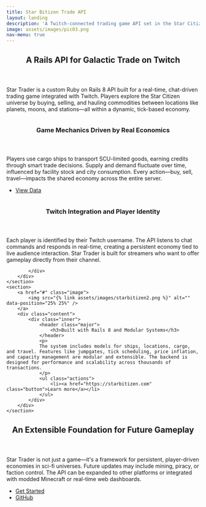 ```yaml
---
title: Star Bitizen Trade API
layout: landing
description: 'A Twitch-connected trading game API set in the Star Citizen universe. Players buy, sell, and transport commodities across planets and space stations using a Rails-powered tick-based economy.'
image: assets/images/pic03.png
nav-menu: true
---
```


<!-- Main -->
<div id="main">

<!-- One -->
<section id="one">
	<div class="inner">
		<header class="major">
			<h2>A Rails API for Galactic Trade on Twitch</h2>
		</header>
		<p>
Star Trader is a custom Ruby on Rails 8 API built for a real-time, chat-driven trading game integrated with Twitch. Players explore the Star Citizen universe by buying, selling, and hauling commodities between locations like planets, moons, and stations—all within a dynamic, tick-based economy.
		</p>
	</div>
</section>

<!-- Two -->
<section id="two" class="spotlights">
	<section>
		<a href="#" class="image">
			<img src="{% link assets/images/starbitizen1.png %}" alt="" data-position="center center" />
		</a>
		<div class="content">
			<div class="inner">
				<header class="major">
					<h3>Game Mechanics Driven by Real Economics</h3>
				</header>
				<p>
				Players use cargo ships to transport SCU-limited goods, earning credits through smart trade decisions. Supply and demand fluctuate over time, influenced by facility stock and city consumption. Every action—buy, sell, travel—impacts the shared economy across the entire server.
				</p>
				<ul class="actions">
					<li><a href="#" class="button">View Data</a></li>
				</ul>
			</div>
		</div>
	</section>
	<section>
		<a href="#" class="image">
			<img src="{% link assets/images/starbitizen3.png %}" alt="" data-position="top center" />
		</a>
		<div class="content">
			<div class="inner">
				<header class="major">
					<h3>Twitch Integration and Player Identity</h3>
				</header>
				<p>
				Each player is identified by their Twitch username. The API listens to chat commands and responds in real-time, creating a persistent economy tied to live audience interaction. Star Trader is built for streamers who want to offer gameplay directly from their channel.
				</p>

			</div>
		</div>
	</section>
	<section>
		<a href="#" class="image">
			<img src="{% link assets/images/starbitizen2.png %}" alt="" data-position="25% 25%" />
		</a>
		<div class="content">
			<div class="inner">
				<header class="major">
					<h3>Built with Rails 8 and Modular Systems</h3>
				</header>
				<p>
				The system includes models for ships, locations, cargo, and travel. Features like jumpgates, tick scheduling, price inflation, and capacity management are modular and extensible. The backend is designed for performance and scalability across thousands of transactions.
				</p>
				<ul class="actions">
					<li><a href="https://starbitizen.com" class="button">Learn more</a></li>
				</ul>
			</div>
		</div>
	</section>
</section>

<!-- Three -->
<section id="three">
	<div class="inner">
		<header class="major">
			<h2>An Extensible Foundation for Future Gameplay</h2>
		</header>
		<p>Star Trader is not just a game—it's a framework for persistent, player-driven economies in sci-fi universes. Future updates may include mining, piracy, or faction control. The API can be expanded to other platforms or integrated with modded Minecraft or real-time web dashboards.</p>
		<ul class="actions">
			<li><a href="https://starbitizen.com" class="button next">Get Started</a></li>
			<li><a href="https://github.com/Seggellion/startrader" class="button next">GitHub</a></li>
		</ul>
	</div>
</section>

</div>
